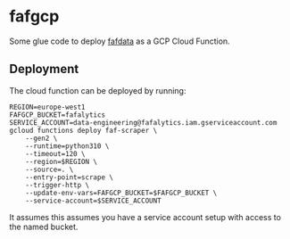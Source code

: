 # fafgcp

Some glue code to deploy [fafdata](https://github.com/yaniv-aknin/fafdata) as a GCP Cloud Function.

## Deployment
The cloud function can be deployed by running:
```
REGION=europe-west1
FAFGCP_BUCKET=fafalytics
SERVICE_ACCOUNT=data-engineering@fafalytics.iam.gserviceaccount.com
gcloud functions deploy faf-scraper \
    --gen2 \
    --runtime=python310 \
    --timeout=120 \   
    --region=$REGION \
    --source=. \
    --entry-point=scrape \
    --trigger-http \
    --update-env-vars=FAFGCP_BUCKET=$FAFGCP_BUCKET \
    --service-account=$SERVICE_ACCOUNT
```

It assumes this assumes you have a service account setup with access to the named bucket.
